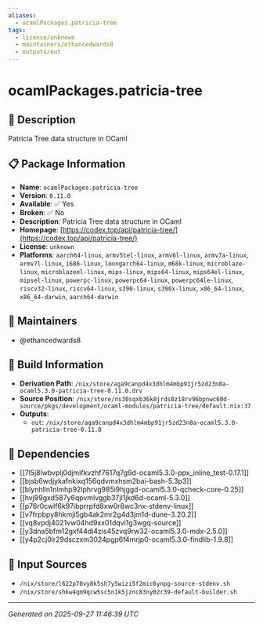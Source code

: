```yaml
---
aliases:
  - ocamlPackages.patricia-tree
tags:
  - license/unknown
  - maintainers/ethancedwards8
  - outputs/out
---
```


# ocamlPackages.patricia-tree

## 📝 Description

Patricia Tree data structure in OCaml

## 📋 Package Information

- **Name**: `ocamlPackages.patricia-tree`
- **Version**: `0.11.0`
- **Available**: ✅ Yes
- **Broken**: ✅ No
- **Description**: Patricia Tree data structure in OCaml
- **Homepage**: [https://codex.top/api/patricia-tree/](https://codex.top/api/patricia-tree/)
- **License**: `unknown`
- **Platforms**: `aarch64-linux`, `armv5tel-linux`, `armv6l-linux`, `armv7a-linux`, `armv7l-linux`, `i686-linux`, `loongarch64-linux`, `m68k-linux`, `microblaze-linux`, `microblazeel-linux`, `mips-linux`, `mips64-linux`, `mips64el-linux`, `mipsel-linux`, `powerpc-linux`, `powerpc64-linux`, `powerpc64le-linux`, `riscv32-linux`, `riscv64-linux`, `s390-linux`, `s390x-linux`, `x86_64-linux`, `x86_64-darwin`, `aarch64-darwin`
## 👥 Maintainers

- @ethancedwards8


## 🔧 Build Information

- **Derivation Path**: `/nix/store/aga9canpd4x3dhlm4mbp91jr5zd23n8a-ocaml5.3.0-patricia-tree-0.11.0.drv`
- **Source Position**: `/nix/store/ns30sqxb36k8jrds8z18rv96bpnwc60d-source/pkgs/development/ocaml-modules/patricia-tree/default.nix:37`
- **Outputs**:
  - `out`:  `/nix/store/aga9canpd4x3dhlm4mbp91jr5zd23n8a-ocaml5.3.0-patricia-tree-0.11.0`

## 🔗 Dependencies

- [[7l5j8lwbvplj0djmifkvzhf7617q7g9d-ocaml5.3.0-ppx_inline_test-0.17.1]]
- [[bjsb6wdjykafnkixq156qdvmxhsm2bai-bash-5.3p3]]
- [[blynhlln1nlmhp92lphrvg985i9hjggd-ocaml5.3.0-qcheck-core-0.25]]
- [[hvj99gxd587y6qpvmlvggb37jl1jkd6d-ocaml-5.3.0]]
- [[p76r0cwlf6k97ibprrpfd8xw0r8wc3nx-stdenv-linux]]
- [[v7frpbpy8hkmji5gb4ak2mr2g4d3jm1d-dune-3.20.2]]
- [[vq8vpdj4021vw04hd9xx01dqvi1g3wgq-source]]
- [[y3dna5bfm12gxf44di4zis45zvq9rw32-ocaml5.3.0-mdx-2.5.0]]
- [[y4p2cj0lr29dsczxm3024pgp6f4mrjp0-ocaml5.3.0-findlib-1.9.8]]

## 📁 Input Sources

- `/nix/store/l622p70vy8k5sh7y5wizi5f2mic6ynpg-source-stdenv.sh`
- `/nix/store/shkw4qm9qcw5sc5n1k5jznc83ny02r39-default-builder.sh`

---
*Generated on 2025-09-27 11:46:39 UTC*
